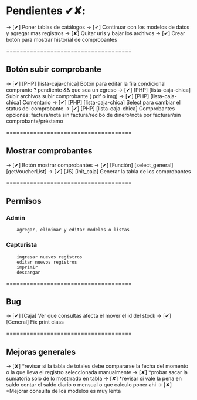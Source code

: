 # Pendientes ✔✘:
-> [✔] Poner tablas de catálogos
-> [✔] Continuar con los modelos de datos y agregar mas registros
-> [✘] Quitar urls y bajar los archivos
-> [✔] Crear botón para mostrar historial de comprobantes

=====================================

## Botón subir comprobante
-> [✔] [PHP] [lista-caja-chica] Botón para editar la fila condicional
    comprante ? pendiente && que sea un egreso
-> [✔] [PHP] [lista-caja-chica] Subir archivos
    subir comprobante ( pdf o img)
-> [✔] [PHP] [lista-caja-chica] Comentario
-> [✔] [PHP] [lista-caja-chica] Select para cambiar el status del comprobante
-> [✔] [PHP] [lista-caja-chica] Comprobantes opciones: factura/nota sin factura/recibo de dinero/nota por facturar/sin comprobante/préstamo

=====================================

## Mostrar comprobantes
-> [✔] Botón mostrar comprobantes
-> [✔] [Función] [select_general] [getVoucherList]
-> [✔] [JS] [init_caja] Generar la tabla de los comprobantes

=====================================

## Permisos
### Admin
        agregar, eliminar y editar modelos o listas
### Capturista
        ingresar nuevos registros
        editar nuevos registros
        imprimir
        descargar

=====================================

## Bug
-> [✔] [Caja] Ver que consultas afecta el mover el id del stock
-> [✔] [General] Fix print class

=====================================

## Mejoras generales
-> [✘] *revisar si la tabla de totales debe compararse la fecha del momento o la que lleva el registro seleccionada manualmente
-> [✘] *probar sacar la sumatoria solo de lo mostrrado en tabla
-> [✘] *revisar si vale la pena en saldo contar el saldo diario o mensual o que calculo poner ahi
-> [✘] *Mejorar consulta de los modelos es muy lenta